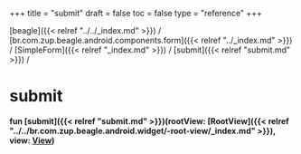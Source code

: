 +++
title = "submit"
draft = false
toc = false
type = "reference"
+++

[beagle]({{< relref "../../_index.md" >}}) / [br.com.zup.beagle.android.components.form]({{< relref "../_index.md" >}}) / [SimpleForm]({{< relref "_index.md" >}}) / [submit]({{< relref "submit.md" >}}) / 



# submit  
  
<b><b>fun [submit]({{< relref "submit.md" >}})(rootView: [RootView]({{< relref "../../br.com.zup.beagle.android.widget/-root-view/_index.md" >}}), view: [View](https://developer.android.com/reference/kotlin/android/view/View.html))</b></b>  



